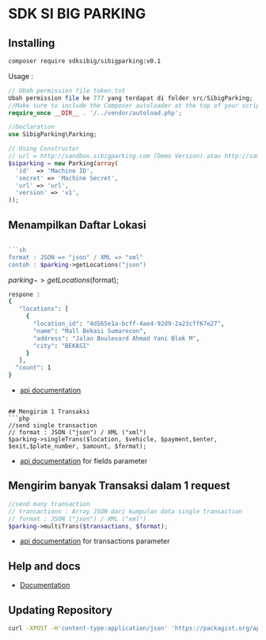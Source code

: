 SDK SI BIG PARKING
==================

## Installing
```bash
composer require sdksibig/sibigparking:v0.1
```

Usage : 

```php    
// Ubah permission file token.txt
Ubah permission file ke 777 yang terdapat di folder src/SibigParking; 
//Make sure to include the Composer autoloader at the top of your script.
require_once __DIR__ . '/../vendor/autoload.php'; 
```

```php    
//Declaration
use SibigParking\Parking;
```

```php    
// Using Constructor
// url = http://sandbox.sibigparking.com (Demo Version) atau http://sandbox.sibigparking.com (Live Version)
$siparking = new Parking(array(
  'id'  => 'Machine ID',
  'secret' => 'Machine Secret',
  'url' => 'url',
  'version' => 'v1',
));
```

## Menampilkan Daftar Lokasi
```php   

```sh
format : JSON => "json" / XML => "xml"
contoh : $parking->getLocations("json")
```

$parking->getLocations($format);

```sh
respone :
{
   "locations": [
     {
       "location_id": "4d565e1a-bcff-4ae4-92d9-2a23cff67e27",
       "name": "Mall Bekasi Sumarecon",
       "address": "Jalan Boulevard Ahmad Yani Blok M",
       "city": "BEKASI" 
     }
   ],
  "count": 1
}
```

- [api documentation](http://doc-sandbox.sibigparking.com/#lokasi)

```

## Mengirim 1 Transaksi
```php    
//send single transaction
// format : JSON ("json") / XML ("xml")
$parking->singleTrans($location, $vehicle, $payment,$enter, $exit,$plate_number, $amount, $format);
```
   - [api documentation](http://doc-sandbox.sibigparking.com/#transaksi-tunggal) for fields parameter

## Mengirim banyak Transaksi dalam 1 request 
```php
//send many transaction
// transactions : Array JSON dari kumpulan data single transaction
// format : JSON ("json") / XML ("xml")
$parking->multiTrans($transactions, $format);
```
 - [api documentation](http://doc-sandbox.sibigparking.com/#transaksi-jumlah-besar) for transactions parameter

## Help and docs

- [Documentation](http://doc-sandbox.sibigparking.com/)

## Updating Repository
```bash
curl -XPOST -H'content-type:application/json' 'https://packagist.org/api/update-package?username=Abdulhmid&apiToken=J3CPYd5EIS52A7Oay6cP' -d'{"repository":{"url":"https://github.com/Abdulhmid/sibig-php-sdk.git"}}'
```